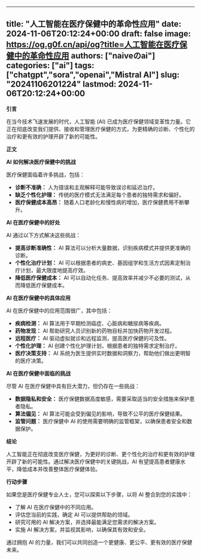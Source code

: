 
---
title: "人工智能在医疗保健中的革命性应用"
date: 2024-11-06T20:12:24+00:00
draft: false
image: https://og.g0f.cn/api/og?title=人工智能在医疗保健中的革命性应用
authors: ["naiveのai"]
categories: ["ai"]
tags: ["chatgpt","sora","openai","Mistral AI"]
slug: "20241106201224"
lastmod: 2024-11-06T20:12:24+00:00
---
**引言**

在当今技术飞速发展的时代，人工智能 (AI) 已成为医疗保健领域变革性力量。它正在彻底改变我们提供、接收和管理医疗保健的方式，为更精确的诊断、个性化的治疗和更有效的护理开辟了新的可能性。

**正文**

**AI 如何解决医疗保健中的挑战**

医疗保健面临着许多挑战，包括：

* **诊断不准确：** 人为错误和主观解释可能导致误诊和延迟治疗。
* **缺乏个性化护理：** 传统的医疗模式无法满足每个患者的独特需求和偏好。
* **医疗保健成本高昂：** 随着人口老龄化和慢性病的增加，医疗保健费用不断攀升。

**AI 在医疗保健中的好处**

AI 通过以下方式解决这些挑战：

* **提高诊断准确性：** AI 算法可以分析大量数据，识别疾病模式并提供更准确的诊断。
* **个性化治疗计划：** AI 可以根据患者的病史、基因组学和生活方式因素定制治疗计划，最大限度地提高疗效。
* **降低医疗保健成本：** AI 可以自动化任务、提高效率并减少不必要的测试，从而降低医疗保健成本。

**AI 在医疗保健中的具体应用**

AI 在医疗保健中的应用范围很广，其中包括：

* **疾病检测：** AI 算法用于早期检测癌症、心脏病和糖尿病等疾病。
* **药物发现：** AI 帮助研究人员识别新的药物目标并加快药物开发过程。
* **远程医疗：** AI 驱动虚拟就诊和远程监测，提高医疗保健的可及性。
* **个性化护理：** AI 创建个性化护理计划，根据患者的独特需求定制治疗。
* **医疗决策支持：** AI 系统为医生提供实时数据和洞察力，帮助他们做出更明智的医疗决策。

**AI 在医疗保健中面临的挑战**

尽管 AI 在医疗保健中具有巨大潜力，但仍存在一些挑战：

* **数据隐私和安全：** 医疗保健数据高度敏感，需要采取适当的安全措施来保护患者隐私。
* **算法偏见：** AI 算法可能会受到偏见的影响，导致不公平的医疗保健结果。
* **监管问题：** 医疗保健中 AI 的使用需要明确的监管框架，以确保患者安全和数据保护。

**结论**

人工智能正在彻底改变医疗保健，为更好的诊断、更个性化的治疗和更有效的护理开辟了新的可能性。通过解决医疗保健中的关键挑战，AI 有望提高患者健康水平，降低成本并改善整体医疗保健体验。

**行动步骤**

如果您是医疗保健专业人士，您可以探索以下步骤，以将 AI 整合到您的实践中：

* 了解 AI 在医疗保健中的不同应用。
* 评估您当前的实践，确定 AI 可以提供帮助的领域。
* 研究可用的 AI 解决​​方案，并选择最能满足您需求的解决方案。
* 实施 AI 解决方案，并监视其影响，以确保其有效和安全。

通过拥抱 AI 的力量，我们可以共同创造一个更健康、更公平、更有效的医疗保健未来。